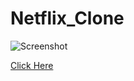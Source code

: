# Netflix_Clone
![Screenshot](https://github.com/user-attachments/assets/399ddb97-cd43-411c-813c-ac42db53a97f)

<a href="https://varun-114.github.io/Netflix_Clone/">Click Here</a>
